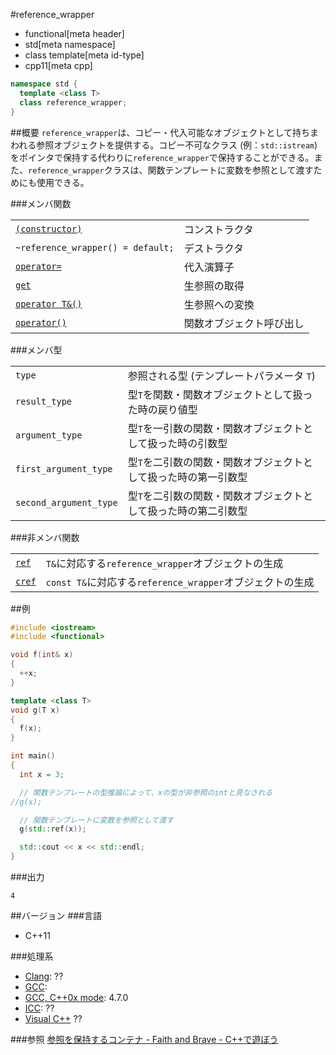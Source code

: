 #reference_wrapper
* functional[meta header]
* std[meta namespace]
* class template[meta id-type]
* cpp11[meta cpp]

```cpp
namespace std {
  template <class T>
  class reference_wrapper;
}
```

##概要
`reference_wrapper`は、コピー・代入可能なオブジェクトとして持ちまわれる参照オブジェクトを提供する。コピー不可なクラス (例：`std::istream`) をポインタで保持する代わりに`reference_wrapper`で保持することができる。また、`reference_wrapper`クラスは、関数テンプレートに変数を参照として渡すためにも使用できる。

###メンバ関数

| | |
|--------------------------------------------------------------------------------------------------------------------------------------|--------------------------------------|
| [`(constructor)`](./reference_wrapper/op_constructor.md) | コンストラクタ |
| `~reference_wrapper() = default;` | デストラクタ |
| [`operator=`](./reference_wrapper/op_assign.md) | 代入演算子 |
| [`get`](./reference_wrapper/get.md) | 生参照の取得 |
| [`operator T&()`](./reference_wrapper/op_cast_ref_t.md) | 生参照への変換 |
| [`operator()`](./reference_wrapper/op_call.md) | 関数オブジェクト呼び出し |

###メンバ型

| | |
|-----------------------------------|----------------------------------------------------------------------------------------------------------|
| `type` | 参照される型 (テンプレートパラメータ `T`) |
| `result_type` | 型`T`を関数・関数オブジェクトとして扱った時の戻り値型 |
| `argument_type` | 型`T`を一引数の関数・関数オブジェクトとして扱った時の引数型 |
| `first_argument_type` | 型`T`を二引数の関数・関数オブジェクトとして扱った時の第一引数型 |
| `second_argument_type` | 型`T`を二引数の関数・関数オブジェクトとして扱った時の第二引数型 |

###非メンバ関数

| | |
|--------------------------------------------------------------------------------------------------------------------|-----------------------------------------------------------------------------------------------|
| [`ref`](./ref.md) | `T&`に対応する`reference_wrapper`オブジェクトの生成 |
| [`cref`](./cref.md) | `const T&`に対応する`reference_wrapper`オブジェクトの生成 |


##例
```cpp
#include <iostream>
#include <functional>

void f(int& x)
{
  ++x;
}

template <class T>
void g(T x)
{
  f(x);
}

int main()
{
  int x = 3;

  // 関数テンプレートの型推論によって、xの型が非参照のintと見なされる
//g(x);

  // 関数テンプレートに変数を参照として渡す
  g(std::ref(x));

  std::cout << x << std::endl;
}
```

###出力
```
4
```

##バージョン
###言語
- C++11

###処理系
- [Clang](/implementation.md#clang): ??
- [GCC](/implementation.md#gcc): 
- [GCC, C++0x mode](/implementation.md#gcc): 4.7.0
- [ICC](/implementation.md#icc): ??
- [Visual C++](/implementation.md#visual_cpp) ??


###参照
[参照を保持するコンテナ - Faith and Brave - C++で遊ぼう](http://d.hatena.ne.jp/faith_and_brave/20110519/1305789940)

